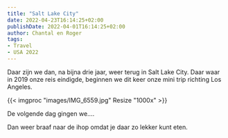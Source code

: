 ```yaml
---
title: "Salt Lake City"
date: 2022-04-23T16:14:25+02:00
publishDate: 2022-04-01T16:14:25+02:00
author: Chantal en Roger
tags:
- Travel
- USA 2022
---
```


Daar zijn we dan, na bijna drie jaar, weer terug in Salt Lake City. Daar waar in 2019 onze reis eindigde, beginnen we dit keer onze mini trip richting Los Angeles.

{{< imgproc "images/IMG_6559.jpg" Resize "1000x" >}}

De volgende dag gingen we....

Dan weer braaf naar de ihop omdat je daar zo lekker kunt eten.
